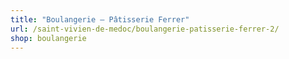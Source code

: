 ```yaml
---
title: "Boulangerie – Pâtisserie Ferrer"
url: /saint-vivien-de-medoc/boulangerie-patisserie-ferrer-2/
shop: boulangerie
---
```


